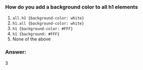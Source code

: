 ### How do you add a background color to all h1 elements

1. `all.h1 {background-color: white}`
2. `h1.all {background-color: white}`
3. `h1 {background-color: #FFF}`
4. `h1 {background: #FFF}`
5. None of the above


### Answer:
3
